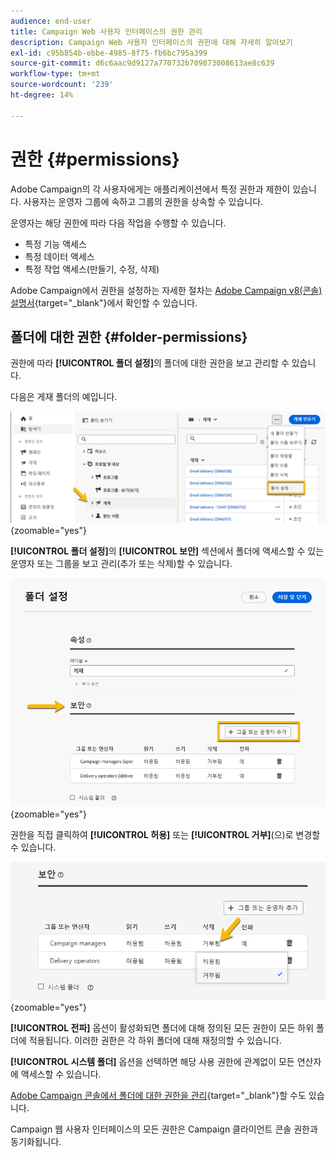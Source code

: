 ```yaml
---
audience: end-user
title: Campaign Web 사용자 인터페이스의 권한 관리
description: Campaign Web 사용자 인터페이스의 권한에 대해 자세히 알아보기
exl-id: c95b854b-ebbe-4985-8f75-fb6bc795a399
source-git-commit: d6c6aac9d9127a770732b709873008613ae8c639
workflow-type: tm+mt
source-wordcount: '239'
ht-degree: 14%

---
```


# 권한 {#permissions}

Adobe Campaign의 각 사용자에게는 애플리케이션에서 특정 권한과 제한이 있습니다. 사용자는 운영자 그룹에 속하고 그룹의 권한을 상속할 수 있습니다.

운영자는 해당 권한에 따라 다음 작업을 수행할 수 있습니다.

* 특정 기능 액세스
* 특정 데이터 액세스
* 특정 작업 액세스(만들기, 수정, 삭제)

Adobe Campaign에서 권한을 설정하는 자세한 절차는 [Adobe Campaign v8(콘솔) 설명서](https://experienceleague.adobe.com/ko/docs/campaign/campaign-v8/admin/permissions/gs-permissions){target="_blank"}에서 확인할 수 있습니다.

## 폴더에 대한 권한 {#folder-permissions}

권한에 따라 **[!UICONTROL 폴더 설정]**&#x200B;의 폴더에 대한 권한을 보고 관리할 수 있습니다.

다음은 게재 폴더의 예입니다.

![Adobe Campaign의 폴더 설정 예](assets/folder_settings.png){zoomable="yes"}

**[!UICONTROL 폴더 설정]**&#x200B;의 **[!UICONTROL 보안]** 섹션에서 폴더에 액세스할 수 있는 운영자 또는 그룹을 보고 관리(추가 또는 삭제)할 수 있습니다.

![Adobe Campaign의 폴더 보안 설정의 예](assets/folder_security.png){zoomable="yes"}

권한을 직접 클릭하여 **[!UICONTROL 허용]** 또는 **[!UICONTROL 거부]**(으)로 변경할 수 있습니다.

![폴더 보안 설정에서 거부된 권한의 예](assets/folder_security_denied.png){zoomable="yes"}

**[!UICONTROL 전파]** 옵션이 활성화되면 폴더에 대해 정의된 모든 권한이 모든 하위 폴더에 적용됩니다. 이러한 권한은 각 하위 폴더에 대해 재정의할 수 있습니다.

**[!UICONTROL 시스템 폴더]** 옵션을 선택하면 해당 사용 권한에 관계없이 모든 연산자에 액세스할 수 있습니다.

[Adobe Campaign 콘솔에서 폴더에 대한 권한을 관리](https://experienceleague.adobe.com/ko/docs/campaign/campaign-v8/admin/permissions/folder-permissions){target="_blank"}할 수도 있습니다.

Campaign 웹 사용자 인터페이스의 모든 권한은 Campaign 클라이언트 콘솔 권한과 동기화됩니다.